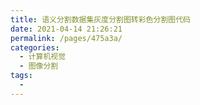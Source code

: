 ```yaml
---
title: 语义分割数据集灰度分割图转彩色分割图代码
date: 2021-04-14 21:26:21
permalink: /pages/475a3a/
categories:
  - 计算机视觉
  - 图像分割
tags:
  - 
---
```


